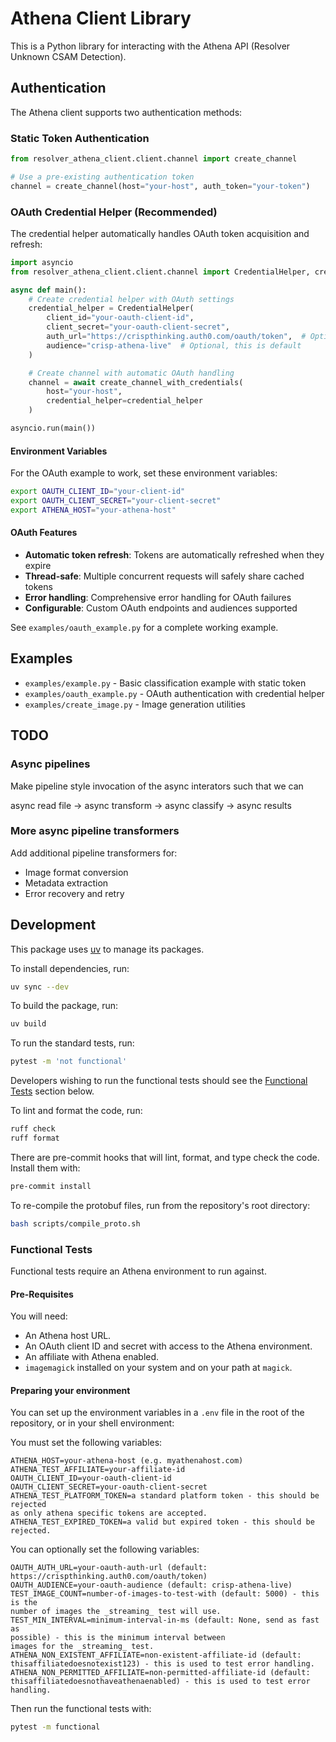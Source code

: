 # Athena Client Library

This is a Python library for interacting with the Athena API (Resolver Unknown
CSAM Detection).

## Authentication

The Athena client supports two authentication methods:

### Static Token Authentication
```python
from resolver_athena_client.client.channel import create_channel

# Use a pre-existing authentication token
channel = create_channel(host="your-host", auth_token="your-token")
```

### OAuth Credential Helper (Recommended)
The credential helper automatically handles OAuth token acquisition and refresh:

```python
import asyncio
from resolver_athena_client.client.channel import CredentialHelper, create_channel_with_credentials

async def main():
    # Create credential helper with OAuth settings
    credential_helper = CredentialHelper(
        client_id="your-oauth-client-id",
        client_secret="your-oauth-client-secret",
        auth_url="https://crispthinking.auth0.com/oauth/token",  # Optional, this is default
        audience="crisp-athena-live"  # Optional, this is default
    )

    # Create channel with automatic OAuth handling
    channel = await create_channel_with_credentials(
        host="your-host",
        credential_helper=credential_helper
    )

asyncio.run(main())
```

#### Environment Variables
For the OAuth example to work, set these environment variables:
```bash
export OAUTH_CLIENT_ID="your-client-id"
export OAUTH_CLIENT_SECRET="your-client-secret"
export ATHENA_HOST="your-athena-host"
```

#### OAuth Features
- **Automatic token refresh**: Tokens are automatically refreshed when they expire
- **Thread-safe**: Multiple concurrent requests will safely share cached tokens
- **Error handling**: Comprehensive error handling for OAuth failures
- **Configurable**: Custom OAuth endpoints and audiences supported

See `examples/oauth_example.py` for a complete working example.

## Examples

- `examples/example.py` - Basic classification example with static token
- `examples/oauth_example.py` - OAuth authentication with credential helper
- `examples/create_image.py` - Image generation utilities

## TODO

### Async pipelines
Make pipeline style invocation of the async interators such that we can

async read file -> async transform -> async classify -> async results

### More async pipeline transformers
Add additional pipeline transformers for:
- Image format conversion
- Metadata extraction
- Error recovery and retry



## Development
This package uses [uv](https://docs.astral.sh/uv/) to manage its packages.

To install dependencies, run:

```bash
uv sync --dev
```

To build the package, run:

```bash
uv build
```

To run the standard tests, run:

```bash
pytest -m 'not functional'
```

Developers wishing to run the functional tests should see the
[Functional Tests](#functional-tests) section below.


To lint and format the code, run:

```bash
ruff check
ruff format
```

There are pre-commit hooks that will lint, format, and type check the code.
Install them with:

```bash
pre-commit install
```

To re-compile the protobuf files, run from the repository's root directory:

```bash
bash scripts/compile_proto.sh
```

### Functional Tests
Functional tests require an Athena environment to run against.

#### Pre-Requisites
You will need:
- An Athena host URL.
- An OAuth client ID and secret with access to the Athena environment.
- An affiliate with Athena enabled.
- `imagemagick` installed on your system and on your path at `magick`.


#### Preparing your environment
You can set up the environment variables in a `.env` file in the root of the
repository, or in your shell environment:

You must set the following variables:
```
ATHENA_HOST=your-athena-host (e.g. myathenahost.com)
ATHENA_TEST_AFFILIATE=your-affiliate-id
OAUTH_CLIENT_ID=your-oauth-client-id
OAUTH_CLIENT_SECRET=your-oauth-client-secret
ATHENA_TEST_PLATFORM_TOKEN=a standard platform token - this should be rejected
as only athena specific tokens are accepted.
ATHENA_TEST_EXPIRED_TOKEN=a valid but expired token - this should be rejected.
```

You can optionally set the following variables:
```
OAUTH_AUTH_URL=your-oauth-auth-url (default: https://crispthinking.auth0.com/oauth/token)
OAUTH_AUDIENCE=your-oauth-audience (default: crisp-athena-live)
TEST_IMAGE_COUNT=number-of-images-to-test-with (default: 5000) - this is the
number of images the _streaming_ test will use.
TEST_MIN_INTERVAL=minimum-interval-in-ms (default: None, send as fast as
possible) - this is the minimum interval between
images for the _streaming_ test.
ATHENA_NON_EXISTENT_AFFILIATE=non-existent-affiliate-id (default:
thisaffiliatedoesnotexist123) - this is used to test error handling.
ATHENA_NON_PERMITTED_AFFILIATE=non-permitted-affiliate-id (default:
thisaffiliatedoesnothaveathenaenabled) - this is used to test error handling.
```

Then run the functional tests with:

```bash
pytest -m functional
```
